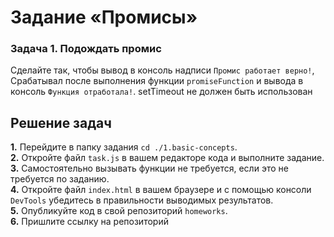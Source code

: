 # Задание «Промисы»

### Задача 1. Подождать промис

Сделайте так, чтобы вывод в консоль надписи `Промис работает верно!`, Срабатывал после выполнения функции `promiseFunction` и вывода в консоль `Функция отработала!`. setTimeout не должен быть использован


## Решение задач
**1.** Перейдите в папку задания `cd ./1.basic-concepts`. <br>
**2.** Откройте файл `task.js` в вашем редакторе кода и выполните задание. <br>
**3.** Самостоятельно вызывать функции не требуется, если это не требуется по заданию. <br>
**4.** Откройте файл `index.html` в вашем браузере и с помощью консоли `DevTools` убедитесь в правильности выводимых результатов. <br>
**5.** Опубликуйте код в свой репозиторий `homeworks`.<br>
**6.** Пришлите ссылку на репозиторий